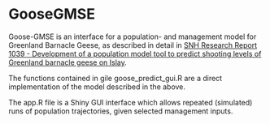 # GooseGMSE

Goose-GMSE is an interface for a population- and management model for Greenland Barnacle Geese, as described in detail in [SNH Research Report 1039 - Development of a population model tool to predict shooting levels of Greenland barnacle geese on Islay](https://www.nature.scot/snh-research-report-1039-development-population-model-tool-predict-shooting-levels-greenland).

The functions contained in gile goose_predict_gui.R are a direct implementation of the model described in the above.

The app.R file is a Shiny GUI interface which allows repeated (simulated) runs of population trajectories, given selected management inputs. 
